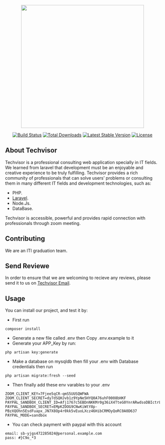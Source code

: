 <p align="center"><img src="https://res.cloudinary.com/dtfbvvkyp/image/upload/v1566331377/laravel-logolockup-cmyk-red.svg" width="400"></p>

<p align="center">
<a href="https://travis-ci.org/laravel/framework"><img src="https://travis-ci.org/laravel/framework.svg" alt="Build Status"></a>
<a href="https://packagist.org/packages/laravel/framework"><img src="https://poser.pugx.org/laravel/framework/d/total.svg" alt="Total Downloads"></a>
<a href="https://packagist.org/packages/laravel/framework"><img src="https://poser.pugx.org/laravel/framework/v/stable.svg" alt="Latest Stable Version"></a>
<a href="https://packagist.org/packages/laravel/framework"><img src="https://poser.pugx.org/laravel/framework/license.svg" alt="License"></a>
</p>

## About Techvisor

Techvisor is a professional consulting web application specially in IT fields. We learned from laravel that development must be an enjoyable and creative experience to be truly fulfilling. Techvisor provides a rich community of professionals that can solve users’ problems or consulting them in many different IT fields and development technologies, such as:

-   PHP.
-   [Laravel](https://laravel.com/docs).
-   Node.Js.
-   DataBase.

Techvisor is accessible, powerful and provides rapid connection with professionals through zoom meeting.

## Contributing

We are an ITI graduation team.

## Send Reviewe

In order to ensure that we are welcoming to recieve any reviews, please send it to us on [Techvisor Email](techvisor.consulting@gmail.com).

## Usage

You can install our project, and test it by:

-   First run

```
composer install
```

-   Generate a new file called .env then Copy .env.example to it
-   Generate your APP_Key by run:

```
php artisan key:generate
```

-   Make a database on mysqldb then fill your .env with Database credentials then run

```
php artisan migrate:fresh --seed
```

-   Then finally add these env varables to your .env

```
ZOOM_CLIENT_KEY=7Fjee5qCR-qmS5UUSQWFWA
ZOOM_CLIENT_SECRET=dy7dSQHJvb1z9YpNe5HYQ0A76uhF0008bHKF
PAYPAL_SANDBOX_CLIENT_ID=Afj1767c5EBDnNKKMr0g36iX4TteG0YnrARwdsoDBIctrLjng0DcllcfuwZKrNxMB_VCVlp2Kmzm92b6
PAYPAL_SANDBOX_SECRET=EMpKZOOG9CNwKiWtY8p-PBzXQOhn5EsdFuapx_JN7X8Op4r0kk5vEuoLXcz46HibCRMOyQoRC0A0D637
PAYPAL_MODE=sandbox
```

-   You can check payment with paypal with this account

```
email: sb-yjgs472285024@personal.example.com
pass: #}C9o_*3
```
